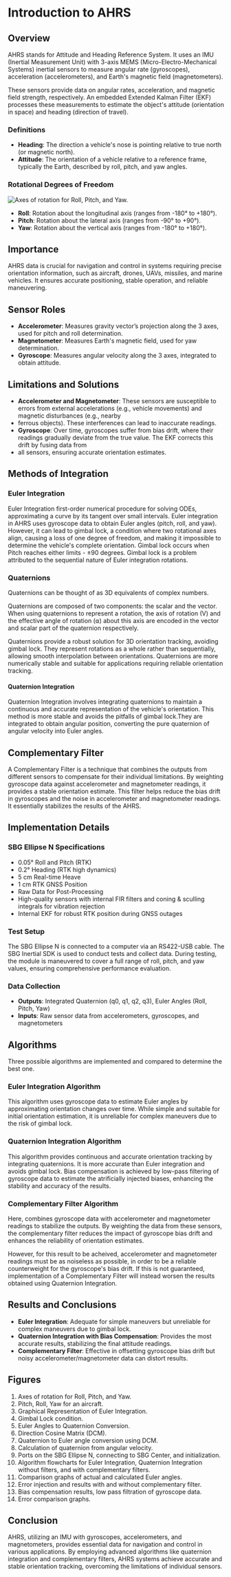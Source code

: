 # Introduction to AHRS

## Overview

AHRS stands for Attitude and Heading Reference System. It uses an IMU (Inertial Measurement Unit) with 3-axis MEMS (Micro-Electro-Mechanical Systems) inertial sensors to 
measure angular rate (gyroscopes), acceleration (accelerometers), and Earth's magnetic field (magnetometers). 

These sensors provide data on angular rates, acceleration, and magnetic field strength, respectively. An embedded Extended Kalman Filter (EKF) processes these measurements to estimate the object's 
attitude (orientation in space) and heading (direction of travel).


### Definitions

- **Heading**: The direction a vehicle's nose is pointing relative to true north (or magnetic north).
- **Attitude**: The orientation of a vehicle relative to a reference frame, typically the Earth, described by roll, pitch, and yaw angles.

### Rotational Degrees of Freedom
![**Axes of rotation for Roll, Pitch, and Yaw.**](https://www.google.com/imgres?q=roll%20pitch%20yaw%20x%20y%20z&imgurl=https%3A%2F%2Fwww.linearmotiontips.com%2Fwp-content%2Fuploads%2F2020%2F05%2FRoll-Pitch-Yaw.jpg&imgrefurl=https%3A%2F%2Fwww.linearmotiontips.com%2Fmotion-basics-how-to-define-roll-pitch-and-yaw-for-linear-systems%2F&docid=niPaiKV8724PuM&tbnid=7cn-F8quC2XTFM&vet=12ahUKEwiskZ6Xg-qGAxWs-TgGHTpHDLQQM3oECFAQAA..i&w=560&h=492&hcb=2&ved=2ahUKEwiskZ6Xg-qGAxWs-TgGHTpHDLQQM3oECFAQAA)

- **Roll**: Rotation about the longitudinal axis (ranges from -180° to +180°).
- **Pitch**: Rotation about the lateral axis (ranges from -90° to +90°).
- **Yaw**: Rotation about the vertical axis (ranges from -180° to +180°).

## Importance

AHRS data is crucial for navigation and control in systems requiring precise orientation information, such as aircraft, drones, UAVs, missiles, and marine vehicles. 
It ensures accurate positioning, stable operation, and reliable maneuvering.

## Sensor Roles

- **Accelerometer**: Measures gravity vector’s projection along the 3 axes, used for pitch and roll determination.
- **Magnetometer**: Measures Earth's magnetic field, used for yaw determination.
- **Gyroscope**: Measures angular velocity along the 3 axes, integrated to obtain attitude.

## Limitations and Solutions

- **Accelerometer and Magnetometer**: These sensors are susceptible to errors from external accelerations (e.g., vehicle movements) and magnetic disturbances (e.g., nearby
- ferrous objects). These interferences can lead to inaccurate readings.
- **Gyroscope**: Over time, gyroscopes suffer from bias drift, where their readings gradually deviate from the true value. The EKF corrects this drift by fusing data from
- all sensors, ensuring accurate orientation estimates.
  
## Methods of Integration

### Euler Integration

Euler Integration first-order numerical procedure for solving ODEs, approximating a curve by its tangent over small intervals. Euler integration in AHRS uses gyroscope data 
to obtain Euler angles (pitch, roll, and yaw). 
However, it can lead to gimbal lock, a condition where two rotational axes align, causing a loss of one degree of freedom, and making it impossible to determine the 
vehicle's complete orientation.
Gimbal lock occurs when Pitch reaches either limits - ±90 degrees. Gimbal lock is a problem attributed to the sequential nature of Euler integration rotations.

### Quaternions

Quaternions can be thought of as 3D equivalents of complex numbers.

Quaternions are composed of two components: the scalar and the vector.
When using quaternions to represent a rotation, the axis of rotation (V) and the effective angle of rotation (⍺) about this axis are encoded in the vector and scalar part of 
the quaternion respectively.

Quaternions provide a robust solution for 3D orientation tracking, avoiding gimbal lock. They represent rotations as a whole rather than sequentially, allowing smooth 
interpolation between orientations. Quaternions are more numerically stable and suitable for applications requiring reliable orientation tracking.

#### Quaternion Integration

Quaternion Integration involves integrating quaternions to maintain a continuous and accurate representation of the vehicle's orientation. This method is more stable and avoids the pitfalls of 
gimbal lock.They are integrated to obtain angular position, converting the pure quaternion of angular velocity into Euler angles.

## Complementary Filter
A Complementary Filter is a technique that combines the outputs from different sensors to compensate for their individual limitations. By weighting gyroscope data against 
accelerometer and magnetometer readings, it provides a stable orientation estimate. This filter helps reduce the bias drift in gyroscopes and the noise in accelerometer and
magnetometer readings.
It essentially stabilizes the results of the AHRS.

## Implementation Details

### SBG Ellipse N Specifications

- 0.05° Roll and Pitch (RTK)
- 0.2° Heading (RTK high dynamics)
- 5 cm Real-time Heave
- 1 cm RTK GNSS Position
- Raw Data for Post-Processing
- High-quality sensors with internal FIR filters and coning & sculling integrals for vibration rejection
- Internal EKF for robust RTK position during GNSS outages

### Test Setup
The SBG Ellipse N is connected to a computer via an RS422-USB cable. The SBG Inertial SDK is used to conduct tests and collect data. During testing, the module is 
maneuvered to cover a full range of roll, pitch, and yaw values, ensuring comprehensive performance evaluation.

### Data Collection

- **Outputs**: Integrated Quaternion (q0, q1, q2, q3), Euler Angles (Roll, Pitch, Yaw)
- **Inputs**: Raw sensor data from accelerometers, gyroscopes, and magnetometers

## Algorithms

Three possible algorithms are implemented and compared to determine the best one.

### Euler Integration Algorithm

This algorithm uses gyroscope data to estimate Euler angles by approximating orientation changes over time. While simple and suitable for initial orientation estimation, it is 
unreliable for complex maneuvers due to the risk of gimbal lock.

### Quaternion Integration Algorithm

This algorithm provides continuous and accurate orientation tracking by integrating quaternions. It is more accurate than Euler integration and avoids gimbal lock. Bias compensation is
achieved by low-pass filtering of gyroscope data to estimate the atrificially injected biases, enhancing the stability and accuracy of the results.

### Complementary Filter Algorithm

Here, combines gyroscope data with accelerometer and magnetometer readings to stabilize the outputs. By weighting the data from these sensors, the complementary filter 
reduces the impact of gyroscope bias drift and enhances the reliability of orientation estimates.

However, for this result to be acheived, accelerometer and magnetometer readings must be as noiseless as possible, in order to be a reliable counterweight for the 
gyroscope's bias drift.
If this is not guaranteed, implementation of a Complementary Filter will instead worsen the results obtained using Quaternion Integration.

## Results and Conclusions

- **Euler Integration**: Adequate for simple maneuvers but unreliable for complex maneuvers due to gimbal lock.
- **Quaternion Integration with Bias Compensation**: Provides the most accurate results, stabilizing the final attitude readings.
- **Complementary Filter**: Effective in offsetting gyroscope bias drift but noisy accelerometer/magnetometer data can distort results.

## Figures

1. Axes of rotation for Roll, Pitch, and Yaw.
2. Pitch, Roll, Yaw for an aircraft.
3. Graphical Representation of Euler Integration.
4. Gimbal Lock condition.
5. Euler Angles to Quaternion Conversion.
6. Direction Cosine Matrix (DCM).
7. Quaternion to Euler angle conversion using DCM.
8. Calculation of quaternion from angular velocity.
9. Ports on the SBG Ellipse N, connecting to SBG Center, and initialization.
10. Algorithm flowcharts for Euler Integration, Quaternion Integration without filters, and with complementary filters.
11. Comparison graphs of actual and calculated Euler angles.
12. Error injection and results with and without complementary filter.
13. Bias compensation results, low pass filtration of gyroscope data.
14. Error comparison graphs.

## Conclusion

AHRS, utilizing an IMU with gyroscopes, accelerometers, and magnetometers, provides essential data for navigation and control in various applications. By employing 
advanced algorithms like quaternion integration and complementary filters, AHRS systems achieve accurate and stable orientation tracking, overcoming the limitations of 
individual sensors.
